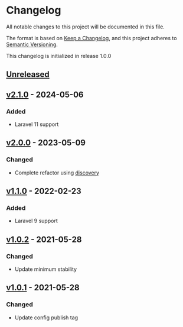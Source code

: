 # Changelog

All notable changes to this project will be documented in this file.

The format is based on [Keep a Changelog](https://keepachangelog.com/en/1.0.0/),
and this project adheres to [Semantic Versioning](https://semver.org/spec/v2.0.0.html).

This changelog is initialized in release 1.0.0

## [Unreleased]

## [v2.1.0] - 2024-05-06

### Added
* Laravel 11 support

## [v2.0.0] - 2023-05-09

### Changed
* Complete refactor using [discovery](https://github.com/php-http/discovery)

## [v1.1.0] - 2022-02-23

### Added
* Laravel 9 support

## [v1.0.2] - 2021-05-28

### Changed
* Update minimum stability

## [v1.0.1] - 2021-05-28

### Changed
* Update config publish tag

[Unreleased]: https://github.com/wimski/laravel-psr-http/compare/v2.1.0...master
[v2.1.0]: https://github.com/wimski/laravel-psr-http/compare/v2.0.0...v2.1.0
[v2.0.0]: https://github.com/wimski/laravel-psr-http/compare/v1.1.0...v2.0.0
[v1.1.0]: https://github.com/wimski/laravel-psr-http/compare/v1.0.2...v1.1.0
[v1.0.2]: https://github.com/wimski/laravel-psr-http/compare/v1.0.1...v1.0.2
[v1.0.1]: https://github.com/wimski/laravel-psr-http/compare/v1.0.0...v1.0.1
